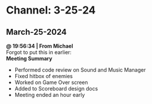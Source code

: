 # Channel: 3-25-24  
## March-25-2024  
**@ 19:56:34 | From Michael**  
Forgot to put this in earlier:   
**Meeting Summary**  
* Performed code review on Sound and Music Manager  
* Fixed hitbox of enemies  
* Worked on Game Over screen  
* Added to Scoreboard design docs  
* Meeting ended an hour early  
  
